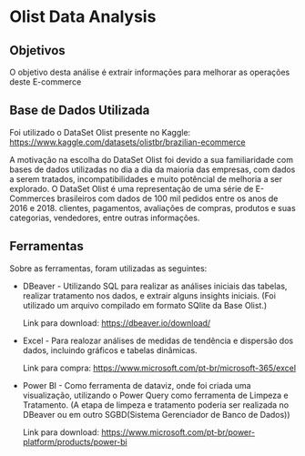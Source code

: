 #  Olist Data Analysis

## Objetivos
O objetivo desta análise é extrair informações para melhorar as operações deste E-commerce

## Base de Dados Utilizada
Foi utilizado o DataSet Olist presente no Kaggle:
https://www.kaggle.com/datasets/olistbr/brazilian-ecommerce

A motivação na escolha do DataSet Olist foi devido a sua familiaridade com bases de dados utilizadas no dia a dia da maioria das empresas, com dados a serem tratados, incompatibilidades e muito potêncial de melhoria a ser explorado. O DataSet Olist é uma representação de uma série de E-Commerces brasileiros com dados de 100 mil pedidos entre os anos de 2016 e 2018.
clientes, pagamentos, avaliações de compras, produtos e suas categorias, vendedores, entre outras informações.

## Ferramentas
Sobre as ferramentas, foram utilizadas as seguintes:

* DBeaver - Utilizando SQL para realizar as análises iniciais das tabelas, realizar tratamento nos dados, e extrair alguns insights iniciais.
(Foi utilizado um arquivo compilado em formato SQlite da Base Olist.)

    Link para download: https://dbeaver.io/download/

* Excel - Para realozar análises de medidas de tendência e dispersão dos dados, incluindo gráficos e tabelas dinâmicas.

    Link para compra: https://www.microsoft.com/pt-br/microsoft-365/excel

* Power BI - Como ferramenta de dataviz, onde foi criada uma visualização, utilizando o Power Query como ferramenta de Limpeza e Tratamento.
(A etapa de limpeza e tratamento poderia ser realizada no DBeaver ou em outro SGBD(Sistema Gerenciador de Banco de Dados))

    Link para download: https://www.microsoft.com/pt-br/power-platform/products/power-bi